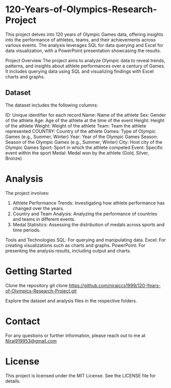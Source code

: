 # 120-Years-of-Olympics-Research-Project
This project delves into 120 years of Olympic Games data, offering insights into the performance of athletes, teams, and their achievements across various events. The analysis leverages SQL for data querying and Excel for data visualization, with a PowerPoint presentation showcasing the results.

Project Overview
The project aims to analyze Olympic data to reveal trends, patterns, and insights about athlete performances over a century of Games. It includes querying data using SQL and visualizing findings with Excel charts and graphs.

## Dataset
The dataset includes the following columns:

ID: Unique identifier for each record
Name: Name of the athlete
Sex: Gender of the athlete
Age: Age of the athlete at the time of the event
Height: Height of the athlete
Weight: Weight of the athlete
Team: Team the athlete represented
COUNTRY: Country of the athlete
Games: Type of Olympic Games (e.g., Summer, Winter)
Year: Year of the Olympic Games
Season: Season of the Olympic Games (e.g., Summer, Winter)
City: Host city of the Olympic Games
Sport: Sport in which the athlete competed
Event: Specific event within the sport
Medal: Medal won by the athlete (Gold, Silver, Bronze)


# Analysis
The project involves:

1. Athlete Performance Trends: Investigating how athlete performance has changed over the years.
2. Country and Team Analysis: Analyzing the performance of countries and teams in different events.
3. Medal Statistics: Assessing the distribution of medals across sports and time periods.

Tools and Technologies
SQL: For querying and manipulating data.
Excel: For creating visualizations such as charts and graphs.
PowerPoint: For presenting the analysis results, including output and charts.


# Getting Started

Clone the repository
    git clone https://github.com/nirajccs1999/120-Years-of-Olympics-Research-Project.git

Explore the dataset and analysis files in the respective folders.

# Contact
For any questions or further information, please reach out to me at Niraj919953@gmail.com

# License
This project is licensed under the MIT License. See the LICENSE file for details.



